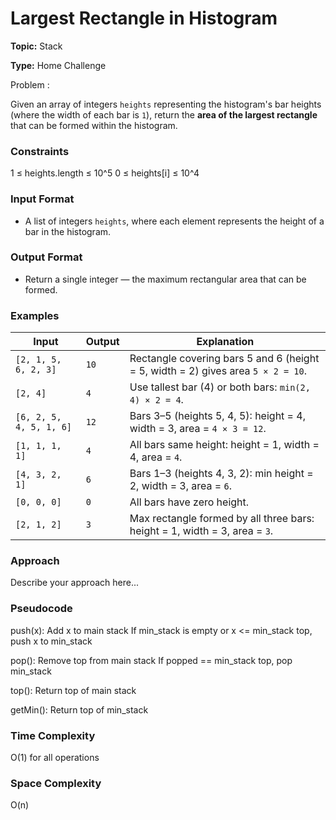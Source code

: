 # Largest Rectangle in Histogram
**Topic:** Stack

**Type:** Home Challenge


Problem :

Given an array of integers `heights` representing the histogram's bar heights (where the width of each bar is `1`), return the **area of the largest rectangle** that can be formed within the histogram.



### **Constraints**


1 ≤ heights.length ≤ 10^5
0 ≤ heights[i] ≤ 10^4



### **Input Format**

* A list of integers `heights`, where each element represents the height of a bar in the histogram.

### **Output Format**

* Return a single integer — the maximum rectangular area that can be formed.



### Examples

| **Input**               | **Output** | **Explanation**                                                                  |
| ----------------------- | ---------- | -------------------------------------------------------------------------------- |
| `[2, 1, 5, 6, 2, 3]`    | `10`       | Rectangle covering bars 5 and 6 (height = 5, width = 2) gives area `5 × 2 = 10`. |
| `[2, 4]`                | `4`        | Use tallest bar (4) or both bars: `min(2, 4) × 2 = 4`.                           |
| `[6, 2, 5, 4, 5, 1, 6]` | `12`       | Bars 3–5 (heights 5, 4, 5): height = 4, width = 3, area = `4 × 3 = 12`.          |
| `[1, 1, 1, 1]`          | `4`        | All bars same height: height = 1, width = 4, area = `4`.                         |
| `[4, 3, 2, 1]`          | `6`        | Bars 1–3 (heights 4, 3, 2): min height = 2, width = 3, area = `6`.               |
| `[0, 0, 0]`             | `0`        | All bars have zero height.                                                       |
| `[2, 1, 2]`             | `3`        | Max rectangle formed by all three bars: height = 1, width = 3, area = `3`.       |


### Approach
Describe your approach here...

### Pseudocode

push(x):
    Add x to main stack
    If min_stack is empty or x <= min_stack top, push x to min_stack

pop():
    Remove top from main stack
    If popped == min_stack top, pop min_stack

top():
    Return top of main stack

getMin():
    Return top of min_stack

### Time Complexity

O(1) for all operations

### Space Complexity

O(n)

